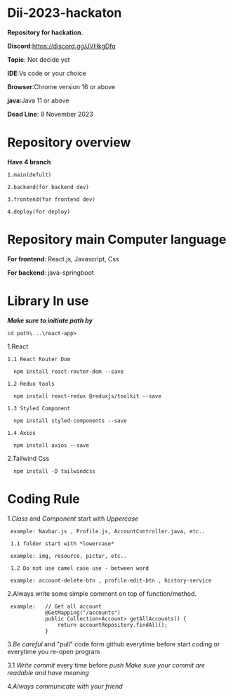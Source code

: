 # Dii-2023-hackaton
 **Repository for hackation.**
 
 **Discord**:https://discord.gg/JVHkgDfq

 **Topic**: Not decide yet

 **IDE**:Vs code or your choice
 
 **Browser**:Chrome version 16 or above

 **java**:Java 11 or above

 **Dead Line**: 9 November 2023
# Repository overview
 **Have 4 branch**
 
    1.main(defult)

    2.backend(for backend dev)

    3.frontend(for frontend dev)

    4.deploy(for deploy)
# Repository main Computer language
 **For frontend**: React.js, Javascript, Css

 **For backend**: java-springboot

# Library In use
 ***Make sure to initiate path by***

    cd path\...\react-app> 
 1.React

    1.1 React Router Dom

      npm install react-router-dom --save

    1.2 Redux tools

      npm install react-redux @reduxjs/toolkit --save

    1.3 Styled Component

      npm install styled-components --save
    
    1.4 Axios

      npm install axios --save

 2.Tailwind Css

      npm install -D tailwindcss

 # Coding Rule
  1.*Class* and *Component* start with *Uppercase*

     example: Navbar.js , Profile.js, AccountController.java, etc..

     1.1 folder start with *lowercase*

     example: img, resource, pictur, etc..

     1.2 Do not use camel case use - between word

     example: account-delete-btn , profile-edit-btn , history-service

  2.Always write some simple comment on top of function/method.

     example:   // Get all account
                @GetMapping("/accounts")
                public Collection<Account> getAllAccounts() {
                    return accountRepository.findAll();
                }
              
  3.*Be careful* and "pull" code form github everytime before start coding or everytime you re-open program

  3.1 *Write commit* every time before *push* *Make sure your *commit* are readable and *have meaning**


  4.*Always communicate with your friend*

  



